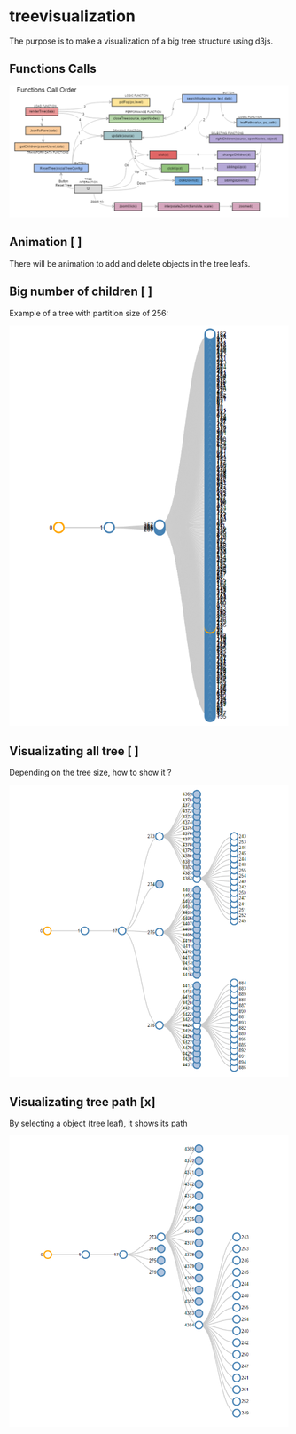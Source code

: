 # treevisualization

The purpose is to make a visualization of a big tree structure using d3js.

## Functions Calls
![Function Calls](images/functionCalls.png)

## Animation [ ]
There will be animation to add and delete objects in the tree leafs.

## Big number of children [ ]

Example of a tree with partition size of 256:

![Many children](images/nrChildren.PNG)

## Visualizating all tree [ ]

Depending on the tree size, how to show it ?

![Complete tree](images/bigTree.PNG)

## Visualizating tree path [x]

By selecting a object (tree leaf), it shows its path

![Tree path](images/pathTree.PNG)
